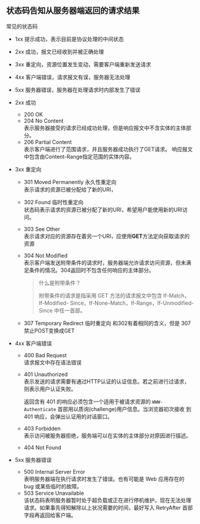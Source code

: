 ## 状态码告知从服务器端返回的请求结果

常见的状态码
- 1xx 提示成功，表示目前是协议处理的中间状态
- 2xx 成功，报文已经收到并被正确处理
- 3xx 重定向，资源位置发生变动，需要客户端重新发送请求
- 4xx 客户端错误，请求报文有误，服务器无法处理
- 5xx 服务器错误，服务器在处理请求时内部发生了错误

- 2xx 成功
    - 200 OK
    - 204 No Content  
      表示服务器接受的请求已经成功处理，但是响应报文中不含实体的主体部分。
    - 206 Partial Content  
      表示客户端进行了范围请求，并且服务器成功执行了GET请求。
      响应报文中包含由Content-Range指定范围的实体内容。
- 3xx 重定向
    - 301 Moved Permanently 永久性重定向  
      表示请求的资源已被分配给了新的URI，
    - 302 Found 临时性重定向  
      状态码表示请求的资源已被分配了新的URI，希望用户能使用新的URI访问。
    - 303 See Other  
      表示请求对应的资源存在着另一个URI，应使用**GET**方法定向获取请求的资源
    - 304 Not Modified  
      表示客户端发送附带条件的请求时，服务器端允许请求访问资源，但未满足条件的情况。304返回时不包含任何响应的主体部分。  
      > 什么是附带条件？
      >
      > 附带条件的请求是指采用 GET 方法的请求报文中包含 If-Match，If-Modified- Since，If-None-Match，If-Range，If-Unmodified-Since 中任一首部。
    
    - 307 Temporary Redirect 临时重定向
      和302有着相同的含义，但是 307禁止POST变换成GET
- 4xx 客户端错误
    - 400 Bad Request  
      请求报文中存在语法错误
    - 401 Unauthorized  
      表示发送的请求需要有通过HTTP认证的认证信息。若之前进行过请求，则表示用户认证失败。
      
      返回含有 401 的响应必须包含一个适用于被请求资源的 `WWW- Authenticate` 首部用以质询(challenge)用户信息。当浏览器初次接收 到 401 响应，会弹出认证用的对话窗口。
    - 403 Forbidden  
      表示访问被服务器拒绝，服务端可以在实体的主体部分对原因进行描述。
    - 404 Not Found
- 5xx 服务器错误
    - 500 Internal Server Error  
      表明服务器端在执行请求时发生了错误。也有可能是 Web 应用存在的 bug 或某些临时的故障。
    - 503 Service Unavailable  
      该状态码表明服务器暂时处于超负载或正在进行停机维护，现在无法处理请求。如果事先得知解除以上状况需要的时间，最好写入 RetryAfter 首部字段再返回给客户端。
